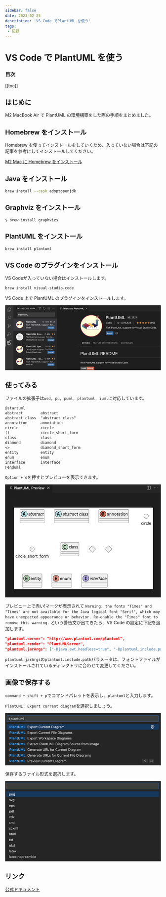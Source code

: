 ```yaml
---
sidebar: false
date: 2023-02-25
description: 'VS Code でPlantUML を使う'
tags:
 - 記録
---
```

# VS Code で PlantUML を使う
### 目次
[[toc]]

## はじめに
M2 MacBook Air で PlantUML の環境構築をした際の手順をまとめました。

## Homebrew をインストール
Homebrew を使ってインストールをしていくため、入っていない場合は下記の記事を参考にしてインストールしてください。

[M2 Mac に Homebrew をインストール](https://zenn.dev/watakarinto/articles/16451707aa08d1)

## Java をインストール
```bash
brew install --cask adoptopenjdk
```

## Graphviz をインストール
```bsdh
$ brew install graphvizs
```

## PlantUML をインストール
```bash
brew install plantuml
```

## VS Code のプラグインをインストール
VS Codeが入っていない場合はインストールします。
```bash
brew install visual-studio-code
```

VS Code 上で PlantUML のプラグインをインストールします。

![1](../.vuepress/public/imgs/articles/plant-uml-mac/1.png)

## 使ってみる
ファイルの拡張子は`wsd, pu, puml, plantuml, iuml`に対応しています。

```plantuml
@startuml
abstract        abstract
abstract class  "abstract class"
annotation      annotation
circle          circle
()              circle_short_form
class           class
diamond         diamond
<>              diamond_short_form
entity          entity
enum            enum
interface       interface
@enduml
```

`Option + d`を押すとプレビューを表示できます。

![2](../.vuepress/public/imgs/articles/plant-uml-mac/2.png)

プレビュー上で赤い!マークが表示されて `Warning: the fonts "Times" and "Times" are not available for the Java logical font "Serif", which may have unexpected appearance or behavior. Re-enable the "Times" font to remove this warning.` という警告文が出てきたら、VS Code の設定に下記を追加します。
```json
"plantuml.server": "http://www.plantuml.com/plantuml",
"plantuml.render": "PlantUMLServer",
"plantuml.jarArgs": ["-Djava.awt.headless=true", "-Dplantuml.include.path=/Library/Fonts/"]
```
`plantuml.jarArgs`の`plantuml.include.path`パラメータは、フォントファイルがインストールされているディレクトリに合わせて変更してください。

## 画像で保存する
`command + shift + p`でコマンドパレットを表示し、`plantuml`と入力します。

`PlantUML: Export current diagram`を選択しましょう。

![3](../.vuepress/public/imgs/articles/plant-uml-mac/3.png)

保存するファイル形式を選択します。

![4](../.vuepress/public/imgs/articles/plant-uml-mac/4.png)

## リンク
[公式ドキュメント](https://plantuml.com/ja/)

